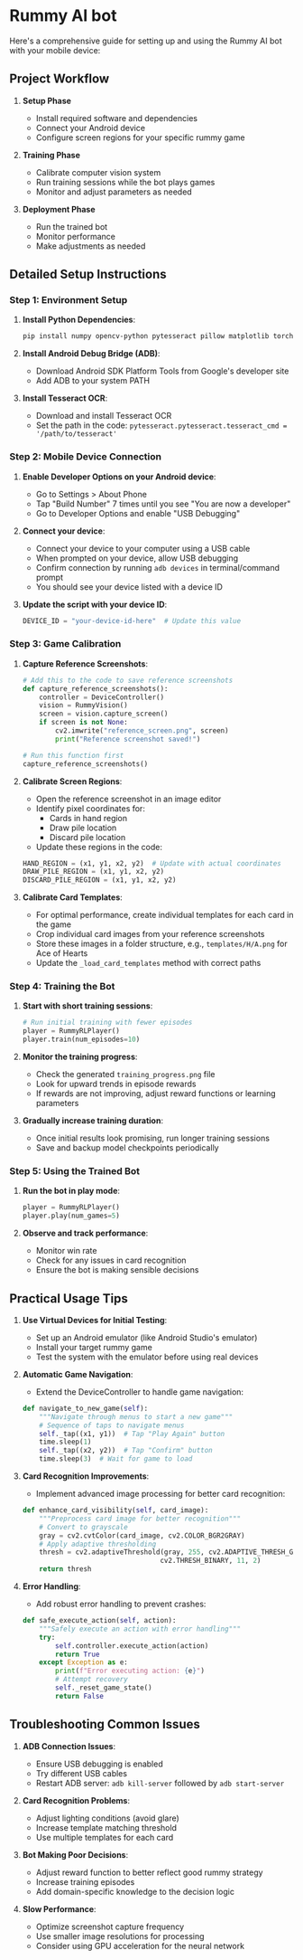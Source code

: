 # Rummy AI bot

Here's a comprehensive guide for setting up and using the Rummy AI bot with your mobile device:

## Project Workflow

1. **Setup Phase**
   - Install required software and dependencies
   - Connect your Android device
   - Configure screen regions for your specific rummy game

2. **Training Phase**
   - Calibrate computer vision system
   - Run training sessions while the bot plays games
   - Monitor and adjust parameters as needed

3. **Deployment Phase**
   - Run the trained bot
   - Monitor performance
   - Make adjustments as needed

## Detailed Setup Instructions

### Step 1: Environment Setup

1. **Install Python Dependencies**:
   ```bash
   pip install numpy opencv-python pytesseract pillow matplotlib torch adbutils
   ```

2. **Install Android Debug Bridge (ADB)**:
   - Download Android SDK Platform Tools from Google's developer site
   - Add ADB to your system PATH

3. **Install Tesseract OCR**:
   - Download and install Tesseract OCR
   - Set the path in the code: `pytesseract.pytesseract.tesseract_cmd = '/path/to/tesseract'`

### Step 2: Mobile Device Connection

1. **Enable Developer Options on your Android device**:
   - Go to Settings > About Phone
   - Tap "Build Number" 7 times until you see "You are now a developer"
   - Go to Developer Options and enable "USB Debugging"

2. **Connect your device**:
   - Connect your device to your computer using a USB cable
   - When prompted on your device, allow USB debugging
   - Confirm connection by running `adb devices` in terminal/command prompt
   - You should see your device listed with a device ID

3. **Update the script with your device ID**:
   ```python
   DEVICE_ID = "your-device-id-here"  # Update this value
   ```

### Step 3: Game Calibration

1. **Capture Reference Screenshots**:
   ```python
   # Add this to the code to save reference screenshots
   def capture_reference_screenshots():
       controller = DeviceController()
       vision = RummyVision()
       screen = vision.capture_screen()
       if screen is not None:
           cv2.imwrite("reference_screen.png", screen)
           print("Reference screenshot saved!")
   
   # Run this function first
   capture_reference_screenshots()
   ```

2. **Calibrate Screen Regions**:
   - Open the reference screenshot in an image editor
   - Identify pixel coordinates for:
     - Cards in hand region
     - Draw pile location
     - Discard pile location
   - Update these regions in the code:
   ```python
   HAND_REGION = (x1, y1, x2, y2)  # Update with actual coordinates
   DRAW_PILE_REGION = (x1, y1, x2, y2)
   DISCARD_PILE_REGION = (x1, y1, x2, y2)
   ```

3. **Calibrate Card Templates**:
   - For optimal performance, create individual templates for each card in the game
   - Crop individual card images from your reference screenshots
   - Store these images in a folder structure, e.g., `templates/H/A.png` for Ace of Hearts
   - Update the `_load_card_templates` method with correct paths

### Step 4: Training the Bot

1. **Start with short training sessions**:
   ```python
   # Run initial training with fewer episodes
   player = RummyRLPlayer()
   player.train(num_episodes=10)
   ```

2. **Monitor the training progress**:
   - Check the generated `training_progress.png` file
   - Look for upward trends in episode rewards
   - If rewards are not improving, adjust reward functions or learning parameters

3. **Gradually increase training duration**:
   - Once initial results look promising, run longer training sessions
   - Save and backup model checkpoints periodically

### Step 5: Using the Trained Bot

1. **Run the bot in play mode**:
   ```python
   player = RummyRLPlayer()
   player.play(num_games=5)
   ```

2. **Observe and track performance**:
   - Monitor win rate
   - Check for any issues in card recognition
   - Ensure the bot is making sensible decisions

## Practical Usage Tips

1. **Use Virtual Devices for Initial Testing**:
   - Set up an Android emulator (like Android Studio's emulator)
   - Install your target rummy game
   - Test the system with the emulator before using real devices

2. **Automatic Game Navigation**:
   - Extend the DeviceController to handle game navigation:
   ```python
   def navigate_to_new_game(self):
       """Navigate through menus to start a new game"""
       # Sequence of taps to navigate menus
       self._tap((x1, y1))  # Tap "Play Again" button
       time.sleep(1)
       self._tap((x2, y2))  # Tap "Confirm" button
       time.sleep(3)  # Wait for game to load
   ```

3. **Card Recognition Improvements**:
   - Implement advanced image processing for better card recognition:
   ```python
   def enhance_card_visibility(self, card_image):
       """Preprocess card image for better recognition"""
       # Convert to grayscale
       gray = cv2.cvtColor(card_image, cv2.COLOR_BGR2GRAY)
       # Apply adaptive thresholding
       thresh = cv2.adaptiveThreshold(gray, 255, cv2.ADAPTIVE_THRESH_GAUSSIAN_C, 
                                     cv2.THRESH_BINARY, 11, 2)
       return thresh
   ```

4. **Error Handling**:
   - Add robust error handling to prevent crashes:
   ```python
   def safe_execute_action(self, action):
       """Safely execute an action with error handling"""
       try:
           self.controller.execute_action(action)
           return True
       except Exception as e:
           print(f"Error executing action: {e}")
           # Attempt recovery
           self._reset_game_state()
           return False
   ```

## Troubleshooting Common Issues

1. **ADB Connection Issues**:
   - Ensure USB debugging is enabled
   - Try different USB cables
   - Restart ADB server: `adb kill-server` followed by `adb start-server`

2. **Card Recognition Problems**:
   - Adjust lighting conditions (avoid glare)
   - Increase template matching threshold
   - Use multiple templates for each card

3. **Bot Making Poor Decisions**:
   - Adjust reward function to better reflect good rummy strategy
   - Increase training episodes
   - Add domain-specific knowledge to the decision logic

4. **Slow Performance**:
   - Optimize screenshot capture frequency
   - Use smaller image resolutions for processing
   - Consider using GPU acceleration for the neural network
